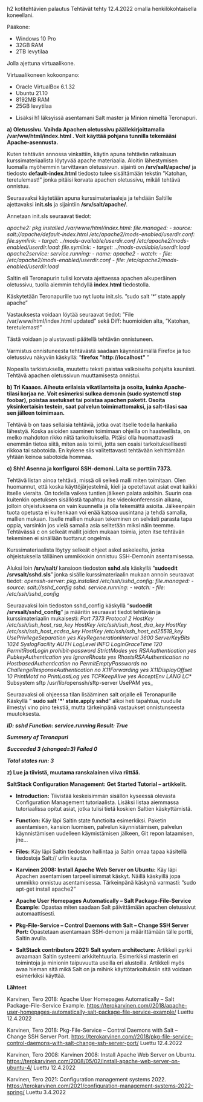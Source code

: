 h2 kotitehtävien palautus
Tehtävät tehty 12.4.2022 omalla henkilökohtaisella koneellani.

Pääkone:

*   Windows 10 Pro
*   32GB RAM
*   2TB levytilaa

Jolla ajettuna virtuaalikone.

Virtuaalikoneen kokoonpano:

*   Oracle VirtualBox 6.1.32
*   Ubuntu 21.10
*   8192MB RAM
*   25GB levytilaa

+ Lisäksi h1 läksyissä asentamani Salt master ja Minion nimeltä Teronapuri.




**a) Oletussivu. Vaihda Apachen oletussivu päällekirjoittamalla /var/ww/html/index.html . Voit käyttää pohjana tunnilla tekemääsi Apache-asennusta.**

Kuten tehtävän annossa vinkattiin, käytin apuna tehtävän ratkaisuun kurssimateriaalista löytyvää apache materiaalia. Aloitin lähestymisen luomalla myöhemmin tarvittavan oletussivun. sijainti on **/srv/salt/apache/**  ja tiedosto **default-index.html**  tiedosto tulee sisältämään tekstin ”Katohan, teretulemast!” jonka pitäisi korvata apachen oletussivu, mikäli tehtävä onnistuu. 

Seuraavaksi käytetään apuna kurssimateriaaleja ja tehdään Saltille ajettavaksi **init.sls** ja sijaintiin **/srv/salt/apache/**. 

Annetaan init.sls seuraavat tiedot:

_apache2:_
_pkg.installed_
_/var/www/html/index.html:_
_file.managed:_
  _- source: salt://apache/default-index.html
/etc/apache2/mods-enabled/userdir.conf:
file.symlink:_
  _- target: ../mods-available/userdir.conf
/etc/apache2/mods-enabled/userdir.load:
file.symlink:_
   _- target: ../mods-available/userdir.load
apache2service:
service.running:_
   _- name: apache2_
   _- watch:_
     _- file: /etc/apache2/mods-enabled/userdir.conf
     - file: /etc/apache2/mods-enabled/userdir.load_


Saltin eli Teronapurin tulisi korvata ajettaessa apachen alkuperäinen oletussivu, tuolla aiemmin tehdyllä **index.html** tiedostolla.

Käskytetään Teronapurille tuo nyt luotu init.sls.
”sudo salt ’*’ state.apply apache”

Vastauksesta voidaan löytää seuraavat tiedot:
”File /var/www/html/index.html updated”
sekä Diff: huomioiden alta, ”Katohan, teretulemast!” 

Tästä voidaan jo alustavasti päätellä tehtävän onnistuneen. 

Varmistus onnistuneesta tehtävästä saadaan käynnistämällä Firefox ja tuo oletussivu näkyviin käskyllä: ”**firefox "http://localhost"** ”

Nopealla tarkistuksella, muutettu teksti paistaa valkoiselta pohjalta kauniisti. Tehtävä apachen oletussivun muuttamisesta onnistui. 

**b) Tri Kaaaos. Aiheuta erilaisia vikatilanteita ja osoita, kuinka Apache-tilasi korjaa ne. Voit esimerksi sulkea demonin (sudo systemctl stop foobar), poistaa asetukset tai poistaa apachen paketit. Osoita yksinkertaisin testein, saat palvelun toimimattomaksi, ja salt-tilasi saa sen jälleen toimimaan.**

Tehtävä b on taas sellaisia tehtäviä, jotka ovat itselle todella hankalia lähestyä. Koska asioiden saaminen toimimaan ohjeilla on haasteellista, on melko mahdoton rikko niitä tarkoituksella. Pitäisi olla huomattavasti enemmän tietoa siitä, miten asia toimii, jotta sen osaisi tarkoituksellisesti rikkoa tai sabotoida. En kykene siis valitettavasti tehtävään kehittämään yhtään keinoa sabotoida hommaa.

**c) Shh! Asenna ja konfiguroi SSH-demoni. Laita se porttiin 7373.**

Tehtävä listan ainoa tehtävä, missä oli selkeä malli miten toimitaan. Olen huomannut, että koska käyttöjärjestelmä, kieli ja opeteltavat asiat ovat kaikki itselle vieraita. On todella vaikea tuntien jälkeen palata asioihin. Suurin osa kuitenkin opetuksen sisällöstä tapahtuu itse videokonferenssin aikana, jolloin ohjeistuksena on vain kuunnella ja olla tekemättä asioita. Jälkeenpäin tuota opetusta ei kuitenkaan voi enää katsoa uusintana ja tehdä samalla, mallien mukaan. Itselle mallien mukaan tekeminen on selvästi parasta tapa oppia, varsinkin jos vielä samalla asia selitetään miksi näin teemme. Tehtävässä c on selkeät mallit joiden mukaan toimia, joten itse tehtävän tekeminen ei sinällään tuottanut ongelmia. 

Kurssimateriaalista löytyy selkeät ohjeet askel askeleelta, jonka ohjeistuksella tälläinen ummikkokin onnistuu SSH-Demonin asentamisessa. 

Aluksi loin **/srv/salt/** kansioon tiedoston **sshd.sls** käskyllä ”**sudoedit /srvsalt/sshd.sls**” jonka sisälle kurssimateriaalin mukaan annoin seuraavat tiedot: 
_openssh-server:_
 _pkg.installed_
_/etc/ssh/sshd_config:
 file.managed:_
   _- source: salt://sshd_config
sshd:_
 _service.running:_
   _- watch:_
    _- file: /etc/ssh/sshd_config_

Seuraavaksi loin tiedoston sshd_config käskyllä “**sudoedit /srvsalt/sshd_config**”
ja määritin seuraavat tiedot tehtävän ja kurssimateriaalin mukaisesti: 
_Port 7373
Protocol 2
HostKey /etc/ssh/ssh_host_rsa_key
HostKey /etc/ssh/ssh_host_dsa_key
HostKey /etc/ssh/ssh_host_ecdsa_key
HostKey /etc/ssh/ssh_host_ed25519_key
UsePrivilegeSeparation yes
KeyRegenerationInterval 3600
ServerKeyBits 1024
SyslogFacility AUTH
LogLevel INFO
LoginGraceTime 120
PermitRootLogin prohibit-password
StrictModes yes
RSAAuthentication yes
PubkeyAuthentication yes
IgnoreRhosts yes
RhostsRSAAuthentication no
HostbasedAuthentication no
PermitEmptyPasswords no
ChallengeResponseAuthentication no
X11Forwarding yes
X11DisplayOffset 10
PrintMotd no
PrintLastLog yes
TCPKeepAlive yes
AcceptEnv LANG LC_*
Subsystem sftp /usr/lib/openssh/sftp-server
UsePAM yes_

Seuraavaksi oli ohjeessa tilan lisääminen salt orjalle eli Teronapurille 
Käskyllä ” **sudo salt '*' state.apply sshd**” alkoi heti tapahtua, ruudulle ilmestyi vino pino tekstiä, mutta tärkeinpänä vastaukset onnistunseesta muutoksesta. 

**_ID: sshd
Function: service.running
Result: True_**
 
**_Summery of Teronapuri_**

**_Succeeded 3 (changed=3)
Failed 0_**

**_Total states run: 3_**

      

**z) Lue ja tiivistä, muutama ranskalainen viiva riittää.**

**SaltStack Configuration Management: Get Started Tutorial – artikkelit.** 

- **Introduction:** Tiivistää keskeisimmän sisällön kyseessä olevasta Configuration Management tutoriaalista.
Lisäksi listaa aiemmassa tutoriaalissa opitut asiat, jotka tulisi tietä koskien Saltien käskyttämistä. 

- **Function:**  Käy läpi Saltin state functioita esimerkiksi. Paketin asentamisen, kansion luomisen, palvelun käynnistämisen,  palvelun käynnistämisen uudelleen käymistämisen jälkeen, Git repon lataamisen, jne… 

- **Files:** Käy läpi Saltin tiedoston hallintaa ja Saltin omaa tapaa käsitellä tiedostoja Salt:// urlin kautta. 

- **Karvinen 2008: Install Apache Web Server on Ubuntu:**
Käy läpi Apachen asentamisen tarpeellisimmat käskyt. Näillä käskyillä jopa ummikko onnistuu asentamisessa. Tärkeinpänä käskynä varmasti: ”sudo apt-get install apache2”

- **Apache User Homepages Automatically – Salt Package-File-Service Example:**
Opastaa miten saadaan Salt päivittämään apachen oletussivut automaattisesti. 

- **Pkg-File-Service – Control Daemons with Salt – Change SSH Server Port:**
Opastetaan asentamaan SSH-demoni ja määrittämään tälle portti, Saltin avulla. 

- **SaltStack contributors 2021: Salt system architecture:**
Artikkeli pyrkii avaamaan Saltin systeemi arkkitehtuuria. Esimerkiksi masterin eri toimintoja ja minionin taipuvuutta useilla eri alustoilla. Artikkeli myös avaa hieman sitä mikä Salt on ja mihink käyttötarkoituksiin sitä voidaan esimerkiksi käyttää.


**Lähteet**

Karvinen, Tero 2018: Apache User Homepages Automatically – Salt Package-File-Service Example. https://terokarvinen.com//2018/apache-user-homepages-automatically-salt-package-file-service-example/ Luettu 12.4.2022

Karvinen, Tero 2018: Pkg-File-Service – Control Daemons with Salt – Change SSH Server Port. https://terokarvinen.com//2018/pkg-file-service-control-daemons-with-salt-change-ssh-server-port/ Luettu 12.4.2022

Karvinen, Tero 2008: Karvinen 2008: Install Apache Web Server on Ubuntu. https://terokarvinen.com/2008/05/02/install-apache-web-server-on-ubuntu-4/ Luettu 12.4.2022

Karvinen, Tero 2021: Configuration management systems 2022. https://terokarvinen.com/2021/configuration-management-systems-2022-spring/ Luettu 3.4.2022
